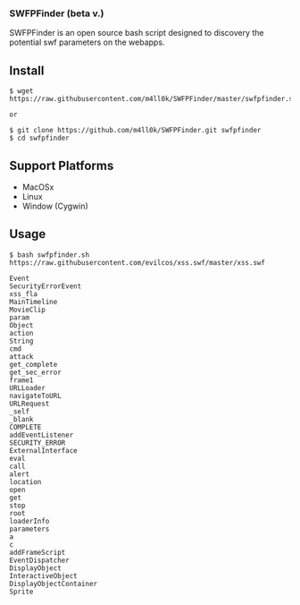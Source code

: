 ### SWFPFinder (beta v.)

SWFPFinder is an open source bash script designed to discovery the potential swf parameters on the webapps.

Install
--

```
$ wget https://raw.githubusercontent.com/m4ll0k/SWFPFinder/master/swfpfinder.sh

or 

$ git clone https://github.com/m4ll0k/SWFPFinder.git swfpfinder
$ cd swfpfinder
```

Support Platforms
--

- MacOSx
- Linux
- Window (Cygwin)


Usage 
--

```shell
$ bash swfpfinder.sh https://raw.githubusercontent.com/evilcos/xss.swf/master/xss.swf

Event
SecurityErrorEvent
xss_fla
MainTimeline
MovieClip
param
Object
action
String
cmd
attack
get_complete
get_sec_error
frame1
URLLoader
navigateToURL
URLRequest
_self
_blank
COMPLETE
addEventListener
SECURITY_ERROR
ExternalInterface
eval
call
alert
location
open
get
stop
root
loaderInfo
parameters
a
c
addFrameScript
EventDispatcher
DisplayObject
InteractiveObject
DisplayObjectContainer
Sprite
